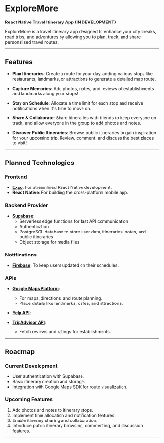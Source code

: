 # ExploreMore

**React Native Travel Itinerary App (IN DEVELOPMENT)**

ExploreMore is a travel itinerary app designed to enhance your city breaks, road trips, and adventures by allowing you to plan, track, and share personalised travel routes.

---

## **Features**

- **Plan Itineraries**:
  Create a route for your day, adding various stops like restaurants, landmarks, or attractions to generate a detailed map route.

- **Capture Memories**:
  Add photos, notes, and reviews of establishments and landmarks along your stops!

- **Stay on Schedule**:
  Allocate a time limit for each stop and receive notifications when it's time to move on.

- **Share & Collaborate**:
  Share itineraries with friends to keep everyone on track, and allow everyone in the group to add photos and notes.

- **Discover Public Itineraries**:
  Browse public itineraries to gain inspiration for your upcoming trip. Review, comment, and discuss the best places to visit!

---

## **Planned Technologies**

### **Frontend**
- **[Expo](https://expo.dev/)**: For streamlined React Native development.
- **React Native**: For building the cross-platform mobile app.

### **Backend Provider**
- **[Supabase](https://supabase.com/)**:
  - Serverless edge functions for fast API communication
  - Authentication
  - PostgreSQL database to store user data, itineraries, notes, and public itineraries
  - Object storage for media files
    
### **Notifications**
- **[Firebase](https://firebase.google.com/)**:  To keep users updated on their schedules.
  
### **APIs**
- **[Google Maps Platform](https://cloud.google.com/maps-platform/)**:
  - For maps, directions, and route planning.
  - Place details like landmarks, cafes, and attractions.

- **[Yelp API](https://docs.developer.yelp.com/docs/getting-started)**:

- **[TripAdvisor API](https://tripadvisor-content-api.readme.io/reference/overview)**:
  - Fetch reviews and ratings for establishments.


---

## **Roadmap**
### **Current Development**
- User authentication with Supabase.
- Basic itinerary creation and storage.
- Integration with Google Maps SDK for route visualization.

### **Upcoming Features**
1. Add photos and notes to itinerary stops.
2. Implement time allocation and notification features.
3. Enable itinerary sharing and collaboration.
4. Introduce public itinerary browsing, commenting, and discussion features.

---
